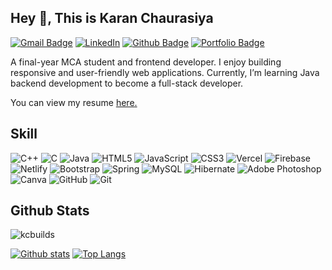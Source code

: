 ## Hey 👋, This is Karan Chaurasiya
[![Gmail Badge](https://img.shields.io/badge/-karanchaurasiya.dev@gmail.com-c14438?style=flat&logo=Gmail&logoColor=white&link=mailto:karanchaurasiya.dev@gmail.com)](mailto:karanchaurasiya.dev@gmail.com) 
[![LinkedIn](https://img.shields.io/badge/LinkedIn-0072b1?style=flat&logo=linkedin&logoColor=white)](https://www.linkedin.com/in/karanchaurasiya/) [![Github Badge](https://img.shields.io/badge/-kcbuilds-grey?style=flat&logo=github&logoColor=white&link=https://github.com/kcbuilds/)](https://www.github.com/kcbuilds/) [![Portfolio Badge](https://img.shields.io/badge/Portfolio-blue?style=flat&link=https://karanchaurasiya.vercel.app//)](https://karanchaurasiya.vercel.app//)
<p align='left'>A final-year MCA student and frontend developer.  
I enjoy building responsive and user-friendly web applications.  
Currently, I’m learning Java backend development to become a full-stack developer.</p><p align='left'> You can view my resume <a href='https://drive.google.com/file/d/1uel0tOZISPMZ-rn6pVIyckYE51lxlRZm/view?usp=drive_link ' target=_blank><u>here</u>.</a></p>

## Skill
![C++](https://img.shields.io/badge/c++-%2300599C.svg?style=for-the-badge&logo=c%2B%2B&logoColor=white) ![C](https://img.shields.io/badge/c-%2300599C.svg?style=for-the-badge&logo=c&logoColor=white) ![Java](https://img.shields.io/badge/java-%23ED8B00.svg?style=for-the-badge&logo=openjdk&logoColor=white) ![HTML5](https://img.shields.io/badge/html5-%23E34F26.svg?style=for-the-badge&logo=html5&logoColor=white) ![JavaScript](https://img.shields.io/badge/javascript-%23323330.svg?style=for-the-badge&logo=javascript&logoColor=%23F7DF1E) ![CSS3](https://img.shields.io/badge/css3-%231572B6.svg?style=for-the-badge&logo=css3&logoColor=white) ![Vercel](https://img.shields.io/badge/vercel-%23000000.svg?style=for-the-badge&logo=vercel&logoColor=white) ![Firebase](https://img.shields.io/badge/firebase-%23039BE5.svg?style=for-the-badge&logo=firebase) ![Netlify](https://img.shields.io/badge/netlify-%23000000.svg?style=for-the-badge&logo=netlify&logoColor=#00C7B7) ![Bootstrap](https://img.shields.io/badge/bootstrap-%238511FA.svg?style=for-the-badge&logo=bootstrap&logoColor=white) ![Spring](https://img.shields.io/badge/spring-%236DB33F.svg?style=for-the-badge&logo=spring&logoColor=white) ![MySQL](https://img.shields.io/badge/mysql-4479A1.svg?style=for-the-badge&logo=mysql&logoColor=white) ![Hibernate](https://img.shields.io/badge/Hibernate-59666C?style=for-the-badge&logo=Hibernate&logoColor=white) ![Adobe Photoshop](https://img.shields.io/badge/adobe%20photoshop-%2331A8FF.svg?style=for-the-badge&logo=adobe%20photoshop&logoColor=white) ![Canva](https://img.shields.io/badge/Canva-%2300C4CC.svg?style=for-the-badge&logo=Canva&logoColor=white) ![GitHub](https://img.shields.io/badge/github-%23121011.svg?style=for-the-badge&logo=github&logoColor=white) ![Git](https://img.shields.io/badge/git-%23F05033.svg?style=for-the-badge&logo=git&logoColor=white)

## Github Stats
<p align=left> <img src=https://komarev.com/ghpvc/?username=kcbuilds alt=kcbuilds /> </p>

[![Github stats](https://github-readme-stats.vercel.app/api?username=kcbuilds&show_icons=true&include_all_commits=true)](https://github.com/kcbuilds/github-readme-stats)
[![Top Langs](https://github-readme-stats.vercel.app/api/top-langs/?username=kcbuilds&layout=compact)](https://github.com/kcbuilds/github-readme-stats)



